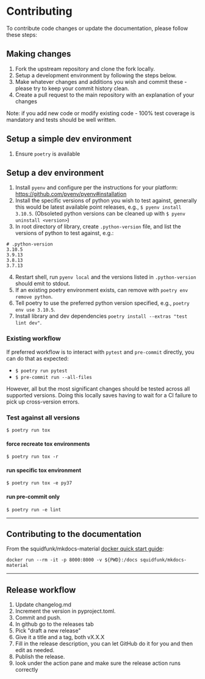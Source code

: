 # Contributing

To contribute code changes or update the documentation, please follow these steps:

## Making changes

1. Fork the upstream repository and clone the fork locally.
2. Setup a development environment by following the steps below.
3. Make whatever changes and additions you wish and commit these - please try to keep your commit history clean.
4. Create a pull request to the main repository with an explanation of your changes

Note: if you add new code or modify existing code - 100% test coverage is mandatory and tests should be well written.

## Setup a simple dev environment

1. Ensure `poetry` is available

## Setup a dev environment

1. Install `pyenv` and configure per the instructions for your platform: https://github.com/pyenv/pyenv#installation
2. Install the specific versions of python you wish to test against, generally this would be latest available point
   releases, e.g., `$ pyenv install 3.10.5`. (Obsoleted python versions can be cleaned up with `$ pyenv uninstall <version>`)
3. In root directory of library, create `.python-version` file, and list the versions of python to test against, e.g.:

```text
# .python-version
3.10.5
3.9.13
3.8.13
3.7.13
```

4. Restart shell, run `pyenv local` and the versions listed in `.python-version` should emit to stdout.
5. If an existing poetry environment exists, can remove with `poetry env remove python`.
6. Tell poetry to use the preferred python version specified, e.g., `poetry env use 3.10.5`.
7. Install library and dev dependencies `poetry install --extras "test lint dev"`.

### Existing workflow

If preferred workflow is to interact with `pytest` and `pre-commit` directly, you can do that as
expected:

- `$ poetry run pytest`
- `$ pre-commit run --all-files`

However, all but the most significant changes should be tested across all supported versions. Doing
this locally saves having to wait for a CI failure to pick up cross-version errors.

### Test against all versions

`$ poetry run tox`

#### force recreate tox environments

`$ poetry run tox -r`

#### run specific tox environment

`$ poetry run tox -e py37`

#### run pre-commit only

`$ poetry run -e lint`

---

## Contributing to the documentation

From the squidfunk/mkdocs-material [docker quick start guide](https://hub.docker.com/r/squidfunk/mkdocs-material):

`docker run --rm -it -p 8000:8000 -v ${PWD}:/docs squidfunk/mkdocs-material`

---

## Release workflow

1. Update changelog.md
2. Increment the version in pyproject.toml.
3. Commit and push.
4. In github go to the releases tab
5. Pick "draft a new release"
6. Give it a title and a tag, both vX.X.X
7. Fill in the release description, you can let GitHub do it for you and then edit as needed.
8. Publish the release.
9. look under the action pane and make sure the release action runs correctly
